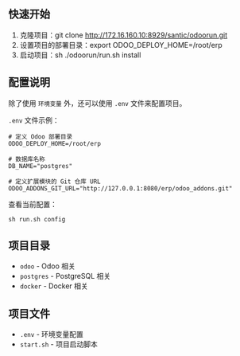 ## 快速开始

1. 克隆项目：git clone http://172.16.160.10:8929/santic/odoorun.git
2. 设置项目的部署目录：export ODOO_DEPLOY_HOME=/root/erp
3. 启动项目：sh ./odoorun/run.sh install

## 配置说明

除了使用 `环境变量` 外，还可以使用 `.env` 文件来配置项目。

`.env` 文件示例：

```
# 定义 Odoo 部署目录
ODOO_DEPLOY_HOME=/root/erp

# 数据库名称
DB_NAME="postgres"

# 定义扩展模块的 Git 仓库 URL
ODOO_ADDONS_GIT_URL="http://127.0.0.1:8080/erp/odoo_addons.git"
```

查看当前配置：

```shell 
sh run.sh config
```

## 项目目录

- `odoo` - Odoo 相关
- `postgres` - PostgreSQL 相关
- `docker` - Docker 相关


## 项目文件

- `.env` - 环境变量配置
- `start.sh` - 项目启动脚本
